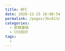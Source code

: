 ```yaml
---
title: BFC
date: 2020-12-25 16:08:54
permalink: /pages/3bc613/
categories:
  - 前端基础
  - CSS知识
tags:
  - 
---
```

